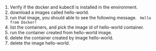 1. Verify if the docker and kubectl is installed in the environment.
2. download a images called hello-world.
3. run that image, you should able to see the following message.
` Hello from Docker!`
4. list the containers, and pick the image id of hello-world container.
5. run the container created from hello-world image.
6. delete the container created by image hello-world.
7. delete the image hello-world.